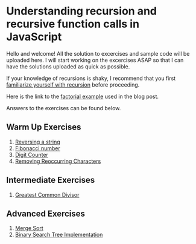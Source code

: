 # Understanding recursion and recursive function calls in JavaScript

Hello and welcome! All the solution to excercises and sample code will be uploaded here. 
I will start working on the excercises ASAP so that I can have the solutions uploaded as quick as possible.

If your knowledge of recursions is shaky, I recommend that you first <a href="http://www.thecodingdelight.com/understanding-recursive-function-calls/">familiarize yourself with recursion</a> before proceeding.

Here is the link to the <a href="https://github.com/JWLee89/The-Coding-Delight/blob/master/JavaScript/recursion/exercises/factorial.js"> factorial example</a> used in the blog post.

Answers to the exercises can be found below.

## Warm Up Exercises

1. <a href="https://github.com/JWLee89/The-Coding-Delight/blob/master/JavaScript/recursion/exercises/reverseStr.js">Reversing a string</a>
2. <a href="https://github.com/JWLee89/The-Coding-Delight/blob/master/JavaScript/recursion/exercises/fibonacci.js"> Fibonacci number</a>
3. <a href="https://github.com/JWLee89/The-Coding-Delight/blob/master/JavaScript/recursion/exercises/digitCounter.js">Digit Counter </a>
4. <a href="https://github.com/JWLee89/The-Coding-Delight/blob/master/JavaScript/recursion/exercises/removeReoccurringCharacters.js">Removing Reoccurring Characters</a>

## Intermediate Exercises
1. <a href="https://github.com/JWLee89/The-Coding-Delight/blob/master/JavaScript/recursion/exercises/getGcd.js">Greatest Common Divisor<a/>

## Advanced Exercises

1. <a href="https://github.com/JWLee89/The-Coding-Delight/tree/master/JavaScript/algorithms/sorts/merge-sort">Merge Sort</a>
3. <a href="https://github.com/JWLee89/The-Coding-Delight/tree/master/JavaScript/Data-Structures/Binary-Search-Tree"> Binary Search Tree Implementation </a>
